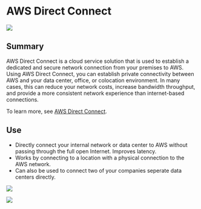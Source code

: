 # AWS Direct Connect

![](https://explore.skillbuilder.aws/files/a/w/aws_prod1_docebosaas_com/1721163600/qQMAeir7CedYq2w0pM_zlw/tincan/1795780_1704469401_o_1hjd4l7tc11hedc913i09dklbhj_zip/assets/XGT8CVi35a7pVIol_yiZxVYjZ2z_Dqkcx.png)

## Summary

AWS Direct Connect is a cloud service solution that is used to establish a dedicated and secure network connection from your premises to AWS. Using AWS Direct Connect, you can establish private connectivity between AWS and your data center, office, or colocation environment. In many cases, this can reduce your network costs, increase bandwidth throughput, and provide a more consistent network experience than internet-based connections.

To learn more, see [AWS Direct Connect](https://aws.amazon.com/directconnect/).

## Use

- Directly connect your internal network or data center to AWS without passing through the full open Internet. Improves latency.
- Works by connecting to a location with a physical connection to the AWS network.
- Can also be used to connect two of your companies seperate data centers directly. 

![](https://d1.awsstatic.com/Networking/direct-connect/product-page-diagram_AWS-Direct-Connect_Connect-to-AWS%402x.d0fb3405f1297ea42ae303735e33fd77ad52a711.png)

![](https://d1.awsstatic.com/Networking/direct-connect/product-page-diagram_AWS-Direct-Connect_Connect-your-locations%402x.3e78cdba15c8d849e0cdf09de3f202be4e323031.png)
